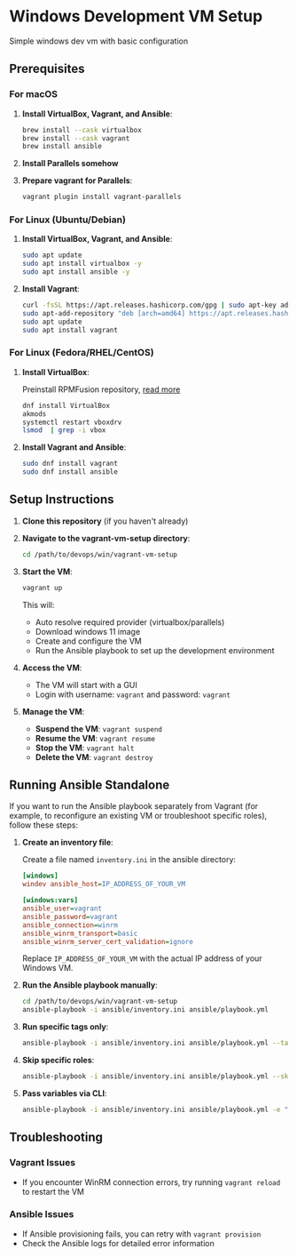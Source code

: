 # Windows Development VM Setup

Simple windows dev vm with basic configuration

## Prerequisites

### For macOS

1. **Install VirtualBox, Vagrant, and Ansible**:

   ```bash
   brew install --cask virtualbox
   brew install --cask vagrant
   brew install ansible
   ```

2. **Install Parallels somehow**

3. **Prepare vagrant for Parallels**:

   ```bash
   vagrant plugin install vagrant-parallels
   ```

### For Linux (Ubuntu/Debian)

1. **Install VirtualBox, Vagrant, and Ansible**:

   ```bash
   sudo apt update
   sudo apt install virtualbox -y
   sudo apt install ansible -y
   ```

2. **Install Vagrant**:

   ```bash
   curl -fsSL https://apt.releases.hashicorp.com/gpg | sudo apt-key add -
   sudo apt-add-repository "deb [arch=amd64] https://apt.releases.hashicorp.com $(lsb_release -cs) main"
   sudo apt update
   sudo apt install vagrant
   ```

### For Linux (Fedora/RHEL/CentOS)

1. **Install VirtualBox**:

   Preinstall RPMFusion repository, [read more](https://rpmfusion.org/Howto/VirtualBox)

   ```bash
   dnf install VirtualBox
   akmods
   systemctl restart vboxdrv
   lsmod  | grep -i vbox
   ```

2. **Install Vagrant and Ansible**:

   ```bash
   sudo dnf install vagrant
   sudo dnf install ansible
   ```

## Setup Instructions

1. **Clone this repository** (if you haven't already)

2. **Navigate to the vagrant-vm-setup directory**:

   ```bash
   cd /path/to/devops/win/vagrant-vm-setup
   ```

3. **Start the VM**:

   ```bash
   vagrant up
   ```

   This will:
   - Auto resolve required provider (virtualbox/parallels)
   - Download windows 11 image
   - Create and configure the VM
   - Run the Ansible playbook to set up the development environment

4. **Access the VM**:
   - The VM will start with a GUI
   - Login with username: `vagrant` and password: `vagrant`

5. **Manage the VM**:
   - **Suspend the VM**: `vagrant suspend`
   - **Resume the VM**: `vagrant resume`
   - **Stop the VM**: `vagrant halt`
   - **Delete the VM**: `vagrant destroy`

## Running Ansible Standalone

If you want to run the Ansible playbook separately from Vagrant (for example, to reconfigure an existing VM or troubleshoot specific roles), follow these steps:

1. **Create an inventory file**:

   Create a file named `inventory.ini` in the ansible directory:

   ```ini
   [windows]
   windev ansible_host=IP_ADDRESS_OF_YOUR_VM

   [windows:vars]
   ansible_user=vagrant
   ansible_password=vagrant
   ansible_connection=winrm
   ansible_winrm_transport=basic
   ansible_winrm_server_cert_validation=ignore
   ```

   Replace `IP_ADDRESS_OF_YOUR_VM` with the actual IP address of your Windows VM.

2. **Run the Ansible playbook manually**:

   ```bash
   cd /path/to/devops/win/vagrant-vm-setup
   ansible-playbook -i ansible/inventory.ini ansible/playbook.yml
   ```

3. **Run specific tags only**:

   ```bash
   ansible-playbook -i ansible/inventory.ini ansible/playbook.yml --tags "winget_packages,powershell"
   ```

4. **Skip specific roles**:

   ```bash
   ansible-playbook -i ansible/inventory.ini ansible/playbook.yml --skip-tags "vbox_guestadditions"
   ```

5. **Pass variables via CLI**:

   ```bash
   ansible-playbook -i ansible/inventory.ini ansible/playbook.yml -e "is_vbox=true"
   ```

## Troubleshooting

### Vagrant Issues

- If you encounter WinRM connection errors, try running `vagrant reload` to restart the VM

### Ansible Issues

- If Ansible provisioning fails, you can retry with `vagrant provision`
- Check the Ansible logs for detailed error information
